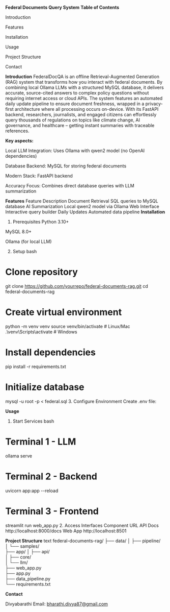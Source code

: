 **Federal Documents Query System**
**Table of Contents**

Introduction

Features

Installation

Usage

Project Structure

Contact

**Introduction**
FederalDocQA is an offline Retrieval-Augmented Generation (RAG) system that transforms how you interact with federal documents. By combining local Ollama LLMs with a structured MySQL database, it delivers accurate, source-cited answers to complex policy questions without requiring internet access or cloud APIs. The system features an automated daily update pipeline to ensure document freshness, wrapped in a privacy-first architecture where all processing occurs on-device. With its FastAPI backend, researchers, journalists, and engaged citizens can effortlessly query thousands of regulations on topics like climate change, AI governance, and healthcare – getting instant summaries with traceable references.

**Key aspects:**

Local LLM Integration: Uses Ollama with qwen2 model (no OpenAI dependencies)

Database Backend: MySQL for storing federal documents

Modern Stack: FastAPI backend 

Accuracy Focus: Combines direct database queries with LLM summarization

**Features**
Feature	Description
Document Retrieval	SQL queries to MySQL database
AI Summarization	Local qwen2 model via Ollama
Web Interface	Interactive query builder
Daily Updates	Automated data pipeline
**Installation**
1. Prerequisites
Python 3.10+

MySQL 8.0+

Ollama (for local LLM)

2. Setup
bash
# Clone repository
git clone https://github.com/yourrepo/federal-documents-rag.git
cd federal-documents-rag

# Create virtual environment
python -m venv venv
source venv/bin/activate  # Linux/Mac
.\venv\Scripts\activate   # Windows

# Install dependencies
pip install -r requirements.txt

# Initialize database
mysql -u root -p < federal.sql
3. Configure Environment
Create .env file:

**Usage**
1. Start Services
bash
# Terminal 1 - LLM
ollama serve

# Terminal 2 - Backend
uvicorn app:app --reload

# Terminal 3 - Frontend
streamlit run web_app.py
2. Access Interfaces
Component	URL
API Docs	http://localhost:8000/docs
Web App	http://localhost:8501

**Project Structure**
text
federal-documents-rag/
├── data/
│   ├── pipeline/         
│   └── samples/           
├── app/
│   ├── api/               
│   ├── core/              
│   └── llm/               
├── web_app.py             
├── app.py                
├── data_pipeline.py       
└── requirements.txt


**Contact**

Divyabarathi
Email: bharathi.divya87@gmail.com

